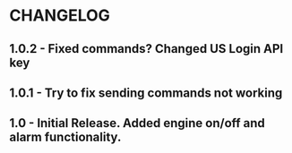 # CHANGELOG
## 1.0.2 - Fixed commands? Changed US Login API key
## 1.0.1 - Try to fix sending commands not working
## 1.0 - Initial Release. Added engine on/off and alarm functionality. 


